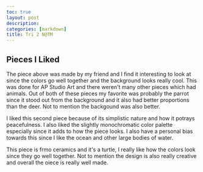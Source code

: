 ```yaml
---
toc: true
layout: post
description:
categories: [markdown]
title: Tri 2 N@TM
---
```


## Pieces I Liked

The piece above was made by my friend and I find it interesting to look at since the colors go well together and the background looks really cool. This was done for AP Studio Art and there weren't many other pieces which had animals. Out of both of these pieces my favorite was probably the parrot since it stood out from the background and it also had better proportions than the deer. Not to mention the backgound was also better.

I liked this second piece because of its simplistic nature and how it potrays peacefulness. I also liked the slightly monochromatic color palette especially since it adds to how the piece looks. I also have a personal bias towards this since I like the ocean and other large bodies of water.

This piece is frmo ceramics and it's a turtle, I really like how the colors look since they go well together. Not to mention the design is also really creative and overall the oiece is really well made.
